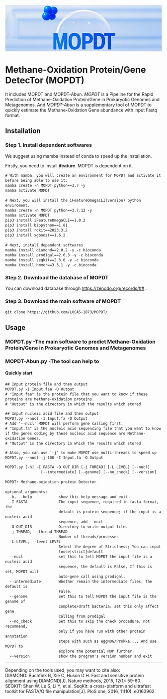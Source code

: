 ![](./Logo.jpg)

# Methane-Oxidation Protein/Gene DetecTor (MOPDT)
It includes MOPDT and MOPDT-Abun. *MOPDT* is a Pipeline for the Rapid Prediction of Methane-Oxidation Protein/Gene in Prokaryotic Genomes and Metagenomes.  And *MOPDT-Abun* is a supplementary tool of MOPDT to quickly estimate the Methane-Oxidation Gene abundance with input Fastq format.

## Installation
### Step 1. Install dependent softwares
We suggest using mamba instead of conda to speed up the installation.

Firstly, you need to install **ifeature**. MOPDT is dependent on it.
```
# With mamba, you will create an environment for MOPDT and activate it before being able to use it.
mamba create -n MOPDT python==3.7 -y
mamba activate MOPDT

# Next, you will install the iFeatureOmegaCLI(version) python enviroment.
mamba create -n MOPDT python==3.7.12 -y
mamba activate MOPDT
pip3 install iFeatureOmegaCLI==1.0.2
pip3 install biopython==1.81
pip3 install rdkit==2023.3.2
pip3 install xgboost==1.6.2

# Next, install dependent softwares 
mamba install diamond==2.0.2 -y -c bioconda
mamba install prodigal==2.6.3 -y -c bioconda
mamba install seqkit==2.3.0 -y -c bioconda
mamba install hmmer==3.3.1 -y -c bioconda
```

### Step 2. Download the database of MOPDT
You can download database through https://zenodo.org/records/## .

### Step 3. Download the main software of MOPDT
```
git clone https://github.com/LUCAS-1873/MOPDT/
```

## Usage

### MOPDT.py -The main software to predict Methane-Oxidation Protein/Gene in Prokaryotic Genomes and Metagenomes
### MOPDT-Abun.py -The tool can help to

#### Quickly start
```
## Input protein file and then output
MOPDT.py -I Input.faa -O Output
# "Input.faa" is the protein file that you want to know if these proteins are Methane-oxidation proteins.
# "Output" is the directory in which the results which stored
```
```
## Input nucleic acid file and then output
MOPDT.py --nucl -I Input.fa -O Output
# Add '--nucl' MOPDT will perform gene calling first.
# "Input.fa" is the nucleic acid sequencing file that you want to know if the genes coding by these nucleic acid sequence are Methane-oxidation Genes.
# "Output" is the directory in which the results which stored
```
```
# Also, you can use '-j' to make MOPDT use multi-threads to speed up
MOPDT.py --nucl -j 100 -I Input.fa -O Output 
```



```
MOPDT.py [-h] -I FASTA -O OUT_DIR [-j THREAD] [-L LEVEL] [--nucl]
                [--intermediate] [--genome] [--no_check] [--version]

MOPDT: Methane-oxidation protein Detector

optional arguments:
  -h, --help            show this help message and exit
  -I FASTA              The input sequence, required in fasta format, the
                        default is protein sequence; if the input is a nucleic acid
                        sequence, add --nucl
  -O OUT_DIR            Directory to write output files
  -j THREAD, --thread THREAD
                        Number of threads/processes
  -L LEVEL, --level LEVEL
                        Select the degree of Strictness; You can input
                        loose|strict|default
  --nucl                set this to tell MOPDT the input file is a nucleic acid
                        sequence, the default is False, If this is set, MOPDT will
                        auto-gene call using prodigal.
  --intermediate        Whether remain the intermediate files, the default is
                        False.
  --genome              Set this to tell MOPDT the input file is the genome of
                        complete/draft bacteria; set this only affect gene
                        calling from prodigal
  --no_check            Set this to skip the check procedure, not recommend,
                        only if you have run with other protein annotation
                        steps with such as eggNOG/Prokka...; And use MOPDT to
                        explore the potential MOP further.
  --version             show the program's version number and exit
```
-----------------
Depending on the tools used, you may want to cite also:  
DIAMOND: Buchfink B, Xie C, Huson D H. Fast and sensitive protein alignment using DIAMOND[J]. Nature methods, 2015, 12(1): 59-60.  
SEQKIT: Shen W, Le S, Li Y, et al. SeqKit: a cross-platform and ultrafast toolkit for FASTA/Q file manipulation[J]. PloS one, 2016, 11(10): e0163962.  
